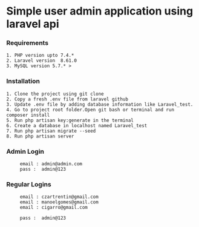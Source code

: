 # Simple user admin application using laravel api

### Requirements

    1. PHP version upto 7.4.*    
    2. Laravel version  8.61.0   
    3. MySQL version 5.7.* > 

### Installation

    1. Clone the project using git clone   
    2. Copy a fresh .env file from laravel github    
    3. Update .env file by adding database information like Laravel_test.  
    4. Go to project root folder.Open git bash or terminal and run composer install       
    5. Run php artisan key:generate in the terminal  
    6. Create a database in localhost named Laravel_test
    7. Run php artisan migrate --seed 
    8. Run php artisan server
   
    
### Admin Login 
         
         email : admin@admin.com
         pass :  admin@123
    
### Regular Logins
         
         email : czartrentin@gmail.com
         email : manoelgomes@gmail.com
         email : cigarro@gmail.com

         pass :  admin@123
    
